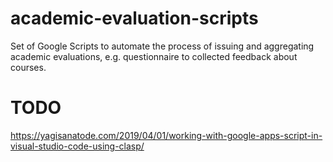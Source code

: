 # academic-evaluation-scripts
Set of Google Scripts to automate the process of issuing and aggregating academic evaluations, e.g. questionnaire to collected feedback about courses.

# TODO
https://yagisanatode.com/2019/04/01/working-with-google-apps-script-in-visual-studio-code-using-clasp/